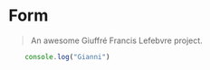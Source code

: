 # Form

> An awesome Giuffré Francis Lefebvre project.

```javascript
    console.log("Gianni")
```
